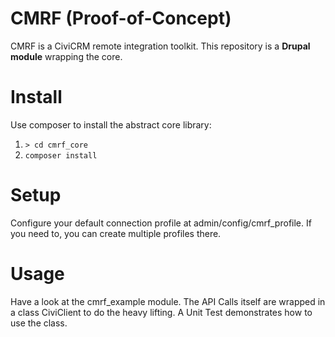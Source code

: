 # CMRF (Proof-of-Concept)
CMRF is a CiviCRM remote integration toolkit. This repository is a **Drupal module** wrapping the core.

# Install
Use composer to install the abstract core library:

 1. ``> cd cmrf_core``
 1. ``composer install``

# Setup

Configure your default connection profile at admin/config/cmrf_profile.
If you need to, you can create multiple profiles there.

# Usage

Have a look at the cmrf_example module. The API Calls itself are wrapped
in a class CiviClient to do the heavy lifting. A Unit Test demonstrates how
to use the class.
